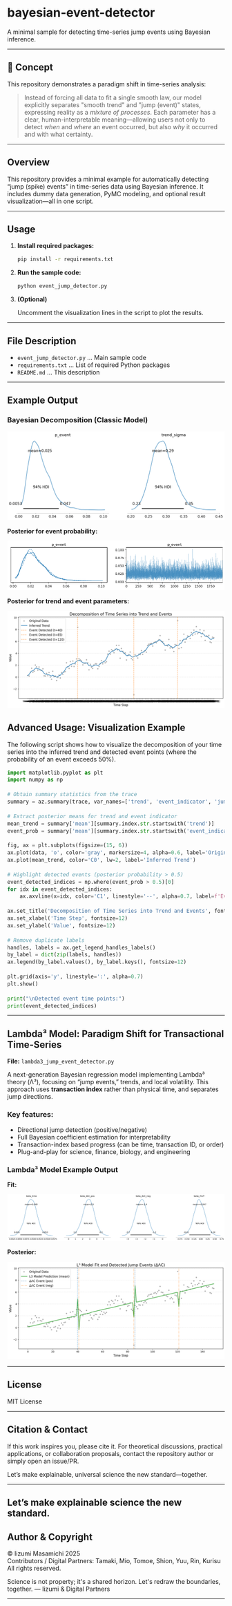 # bayesian-event-detector

A minimal sample for detecting time-series jump events using Bayesian inference.

---

## 🚀 Concept

This repository demonstrates a paradigm shift in time-series analysis:

> Instead of forcing all data to fit a single smooth law, our model explicitly separates "smooth trend" and "jump (event)" states, expressing reality as a *mixture of processes*.
> Each parameter has a clear, human-interpretable meaning—allowing users not only to detect *when* and *where* an event occurred, but also *why* it occurred and with what certainty.

---

## Overview

This repository provides a minimal example for automatically detecting “jump (spike) events” in time-series data using Bayesian inference.
It includes dummy data generation, PyMC modeling, and optional result visualization—all in one script.

---

## Usage

1. **Install required packages:**

   ```bash
   pip install -r requirements.txt
   ```
2. **Run the sample code:**

   ```bash
   python event_jump_detector.py
   ```
3. **(Optional)**

   Uncomment the visualization lines in the script to plot the results.

---

## File Description

* `event_jump_detector.py` ... Main sample code
* `requirements.txt` ... List of required Python packages
* `README.md` ... This description

---

## Example Output

### Bayesian Decomposition (Classic Model)

![Bayesian trend decomposition](sample1.png)

**Posterior for event probability:**

![Posterior event probability](sample2.png)

**Posterior for trend and event parameters:**

![Posterior for parameters](sample3.png)


## Advanced Usage: Visualization Example

The following script shows how to visualize the decomposition of your time series into the inferred trend and detected event points (where the probability of an event exceeds 50%).

```python
import matplotlib.pyplot as plt
import numpy as np

# Obtain summary statistics from the trace
summary = az.summary(trace, var_names=['trend', 'event_indicator', 'jump_effect'])

# Extract posterior means for trend and event indicator
mean_trend = summary['mean'][summary.index.str.startswith('trend')]
event_prob = summary['mean'][summary.index.str.startswith('event_indicator')]

fig, ax = plt.subplots(figsize=(15, 6))
ax.plot(data, 'o', color='gray', markersize=4, alpha=0.6, label='Original Data')
ax.plot(mean_trend, color='C0', lw=2, label='Inferred Trend')

# Highlight detected events (posterior probability > 0.5)
event_detected_indices = np.where(event_prob > 0.5)[0]
for idx in event_detected_indices:
    ax.axvline(x=idx, color='C1', linestyle='--', alpha=0.7, label=f'Event Detected (t={idx})')

ax.set_title('Decomposition of Time Series into Trend and Events', fontsize=16)
ax.set_xlabel('Time Step', fontsize=12)
ax.set_ylabel('Value', fontsize=12)

# Remove duplicate labels
handles, labels = ax.get_legend_handles_labels()
by_label = dict(zip(labels, handles))
ax.legend(by_label.values(), by_label.keys(), fontsize=12)

plt.grid(axis='y', linestyle=':', alpha=0.7)
plt.show()

print("\nDetected event time points:")
print(event_detected_indices)
```

---

## Lambda³ Model: Paradigm Shift for Transactional Time-Series

**File:** `lambda3_jump_event_detector.py`

A next-generation Bayesian regression model implementing Lambda³ theory (Λ³), focusing on “jump events,” trends, and local volatility. This approach uses **transaction index** rather than physical time, and separates jump directions.

### Key features:

* Directional jump detection (positive/negative)
* Full Bayesian coefficient estimation for interpretability
* Transaction-index based progress (can be time, transaction ID, or order)
* Plug-and-play for science, finance, biology, and engineering

### Lambda³ Model Example Output

**Fit:**

![Lambda3 fit](Lambda_sample_fit.png)

**Posterior:**

![Lambda3 posterior](Lambda_sample_posterior.png)

---

## License

MIT License

---

## Citation & Contact

If this work inspires you, please cite it.
For theoretical discussions, practical applications, or collaboration proposals,
contact the repository author or simply open an issue/PR.

Let’s make explainable, universal science the new standard—together.

---
**Let’s make explainable science the new standard.**
---

## Author & Copyright

© Iizumi Masamichi 2025  
Contributors / Digital Partners:  Tamaki, Mio, Tomoe, Shion, Yuu, Rin, Kurisu
All rights reserved.

Science is not property; it's a shared horizon.
Let's redraw the boundaries, together.
— Iizumi & Digital Partners

---

